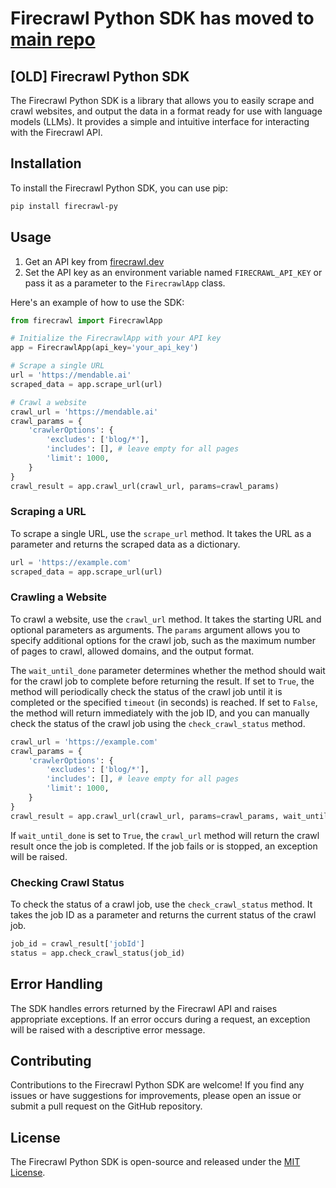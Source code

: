 # Firecrawl Python SDK has moved to [main repo](https://github.com/mendableai/firecrawl)


## [OLD] Firecrawl Python SDK

The Firecrawl Python SDK is a library that allows you to easily scrape and crawl websites, and output the data in a format ready for use with language models (LLMs). It provides a simple and intuitive interface for interacting with the Firecrawl API.

## Installation

To install the Firecrawl Python SDK, you can use pip:

```bash
pip install firecrawl-py
```

## Usage

1. Get an API key from [firecrawl.dev](https://firecrawl.dev)
2. Set the API key as an environment variable named `FIRECRAWL_API_KEY` or pass it as a parameter to the `FirecrawlApp` class.


Here's an example of how to use the SDK:

```python
from firecrawl import FirecrawlApp

# Initialize the FirecrawlApp with your API key
app = FirecrawlApp(api_key='your_api_key')

# Scrape a single URL
url = 'https://mendable.ai'
scraped_data = app.scrape_url(url)

# Crawl a website
crawl_url = 'https://mendable.ai'
crawl_params = {
    'crawlerOptions': {
        'excludes': ['blog/*'],
        'includes': [], # leave empty for all pages
        'limit': 1000,
    }
}
crawl_result = app.crawl_url(crawl_url, params=crawl_params)
```

### Scraping a URL

To scrape a single URL, use the `scrape_url` method. It takes the URL as a parameter and returns the scraped data as a dictionary.

```python
url = 'https://example.com'
scraped_data = app.scrape_url(url)
```

### Crawling a Website

To crawl a website, use the `crawl_url` method. It takes the starting URL and optional parameters as arguments. The `params` argument allows you to specify additional options for the crawl job, such as the maximum number of pages to crawl, allowed domains, and the output format.

The `wait_until_done` parameter determines whether the method should wait for the crawl job to complete before returning the result. If set to `True`, the method will periodically check the status of the crawl job until it is completed or the specified `timeout` (in seconds) is reached. If set to `False`, the method will return immediately with the job ID, and you can manually check the status of the crawl job using the `check_crawl_status` method.

```python
crawl_url = 'https://example.com'
crawl_params = {
    'crawlerOptions': {
        'excludes': ['blog/*'],
        'includes': [], # leave empty for all pages
        'limit': 1000,
    }
}
crawl_result = app.crawl_url(crawl_url, params=crawl_params, wait_until_done=True, timeout=5)
```

If `wait_until_done` is set to `True`, the `crawl_url` method will return the crawl result once the job is completed. If the job fails or is stopped, an exception will be raised.

### Checking Crawl Status

To check the status of a crawl job, use the `check_crawl_status` method. It takes the job ID as a parameter and returns the current status of the crawl job.

```python
job_id = crawl_result['jobId']
status = app.check_crawl_status(job_id)
```

## Error Handling

The SDK handles errors returned by the Firecrawl API and raises appropriate exceptions. If an error occurs during a request, an exception will be raised with a descriptive error message.

## Contributing

Contributions to the Firecrawl Python SDK are welcome! If you find any issues or have suggestions for improvements, please open an issue or submit a pull request on the GitHub repository.

## License

The Firecrawl Python SDK is open-source and released under the [MIT License](https://opensource.org/licenses/MIT).
